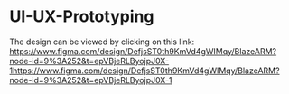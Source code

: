 # UI-UX-Prototyping

The design can be viewed by clicking on this link: 
https://www.figma.com/design/DefjsST0th9KmVd4gWIMqy/BlazeARM?node-id=9%3A252&t=epVBjeRLByojpJ0X-1https://www.figma.com/design/DefjsST0th9KmVd4gWIMqy/BlazeARM?node-id=9%3A252&t=epVBjeRLByojpJ0X-1

